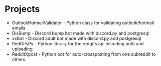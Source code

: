 # Projects
- OutlookHotmailValidator - Python class for validating outlook/hotmail emails
- DisBump - Discord bump bot made with discord.py and postgresql
- xxBot - Discord adult bot made with discord.py and postgresql
- RedGifsPy - Python library for the redgifs api inlcuding auth and uploading
- RedditXpost - Python bot for auto-crossposting from one subreddit to others
